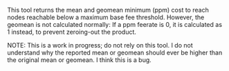This tool returns the mean and geomean minimum (ppm) cost to reach nodes reachable below a maximum base fee threshold. However, the geomean is not calculated normally: If a ppm feerate is 0, it is calculated as 1 instead, to prevent zeroing-out the product.

NOTE: This is a work in progress; do not rely on this tool. I do not understand why the reported mean or geomean should ever be higher than the original mean or geomean. I think this is a bug.
